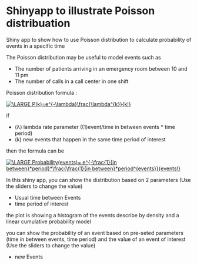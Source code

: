 # Shinyapp to illustrate Poisson distribuation

Shiny app to show how to use Poisson distribution to calculate probability of events in a specific time 

The Poisson distribution may be useful to model events such as

- The number of patients arriving in an emergency room between 10 and 11 pm
- The number of calls in a call center in one shift

Poisson distribution formula :

<a href="https://www.codecogs.com/eqnedit.php?latex=\LARGE&space;P(k)=e^{-\lambda}\frac{\lambda^{k}}{k!}" target="_blank"><img src="https://latex.codecogs.com/svg.latex?\LARGE&space;P(k)=e^{-\lambda}\frac{\lambda^{k}}{k!}" title="\LARGE P(k)=e^{-\lambda}\frac{\lambda^{k}}{k!}" /></a>

if 
- (λ) lambda rate parameter ((1)event/time in between events * time period)
- (k) new events that happen in the same time period of interest 

then the formula can be 

<a href="https://www.codecogs.com/eqnedit.php?latex=\fn_cm&space;\LARGE&space;Probability(events)=&space;e^{-\frac{1}{in&space;between}*period}*\frac{\frac{1}{in&space;between}*period^{events}}{events!}" target="_blank"><img src="https://latex.codecogs.com/svg.latex?\fn_cm&space;\LARGE&space;Probability(events)=&space;e^{-\frac{1}{in&space;between}*period}*\frac{\frac{1}{in&space;between}*period^{events}}{events!}" title="\LARGE Probability(events)= e^{-\frac{1}{in between}*period}*\frac{\frac{1}{in between}*period^{events}}{events!}" /></a> 



In this shiny app,
you can show the distribution based on 2 parameters (Use the sliders to change the value)

- Usual time between Events  
- time period of interest 

the plot is showing a histogram of the events describe by density and a linear cumulative probability model 

you can show the probability of an event based on pre-seted parameters (time in between events, time period)
and the value of an event of interest (Use the sliders to change the value)

- new Events









